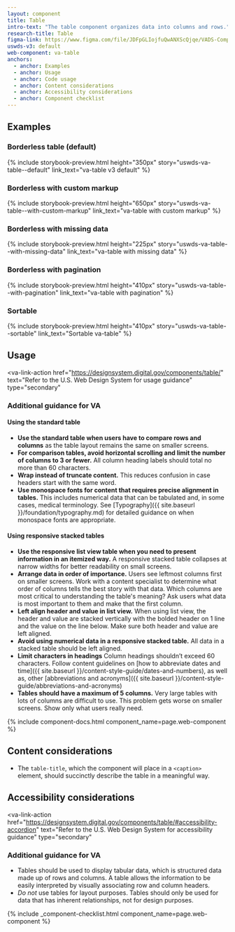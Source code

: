 ```yaml
---
layout: component
title: Table
intro-text: "The table component organizes data into columns and rows."
research-title: Table
figma-link: https://www.figma.com/file/JDFpGLIojfuQwANXScQjqe/VADS-Component-Examples?type=design&node-id=1879%3A677&mode=design&t=B9iLKTUu5y9dFqd4-1
uswds-v3: default
web-component: va-table
anchors:
  - anchor: Examples
  - anchor: Usage
  - anchor: Code usage
  - anchor: Content considerations
  - anchor: Accessibility considerations
  - anchor: Component checklist
---
```


## Examples

### Borderless table (default)

{% include storybook-preview.html height="350px" story="uswds-va-table--default" link_text="va-table v3 default"  %}

### Borderless with custom markup

{% include storybook-preview.html height="650px" story="uswds-va-table--with-custom-markup" link_text="va-table with custom markup" %}

### Borderless with missing data

{% include storybook-preview.html height="225px" story="uswds-va-table--with-missing-data" link_text="va-table with missing data" %}

### Borderless with pagination

{% include storybook-preview.html height="410px" story="uswds-va-table--with-pagination" link_text="va-table with pagination" %}

### Sortable

{% include storybook-preview.html height="410px" story="uswds-va-table--sortable" link_text="Sortable va-table" %}

## Usage

<va-link-action
  href="https://designsystem.digital.gov/components/table/"
  text="Refer to the U.S. Web Design System for usage guidance"
  type="secondary"
></va-link-action>

### Additional guidance for VA

#### Using the standard table

* **Use the standard table when users have to compare rows and columns** as the table layout remains the same on smaller screens.
* **For comparison tables, avoid horizontal scrolling and limit the number of columns to 3 or fewer.** All column heading labels should total no more than 60 characters.
* **Wrap instead of truncate content.** This reduces confusion in case headers start with the same word.
* **Use monospace fonts for content that requires precise alignment in tables.** This includes numerical data that can be tabulated and, in some cases, medical terminology. See [Typography]({{ site.baseurl }}/foundation/typography.md) for detailed guidance on when monospace fonts are appropriate. 

#### Using responsive stacked tables

* **Use the responsive list view table when you need to present information in an itemized way.** A responsive stacked table collapses at narrow widths for better readability on small screens.
* **Arrange data in order of importance.** Users see leftmost columns first on smaller screens. Work with a content specialist to determine what order of columns tells the best story with that data. Which columns are most critical to understanding the table's meaning? Ask users what data is most important to them and make that the first column.
* **Left align header and value in list view.** When using list view, the header and value are stacked vertically with the bolded header on 1 line and the value on the line below. Make sure both header and value are left aligned.
* **Avoid using numerical data in a responsive stacked table.** All data in a stacked table should be left aligned.
* **Limit characters in headings** Column headings shouldn’t exceed 60 characters. Follow content guidelines on [how to abbreviate dates and time]({{ site.baseurl }}/content-style-guide/dates-and-numbers), as well as, other [abbreviations and acronyms]({{ site.baseurl }}/content-style-guide/abbreviations-and-acronyms)
* **Tables should have a maximum of 5 columns.** Very large tables with lots of columns are difficult to use. This problem gets worse on smaller screens. Show only what users really need.  

{% include component-docs.html component_name=page.web-component %}

## Content considerations

* The `table-title`, which the component will place in a `<caption>` element, should succinctly describe the table in a meaningful way.

## Accessibility considerations

<va-link-action
  href="https://designsystem.digital.gov/components/table/#accessibility-accordion"
  text="Refer to the U.S. Web Design System for accessibility guidance"
  type="secondary"
></va-link-action>

### Additional guidance for VA

- Tables should be used to display tabular data, which is structured data made up of rows and columns. A table allows the information to be easily interpreted by visually associating row and column headers.
- _Do not_ use tables for layout purposes. Tables should only be used for data that has inherent relationships, not for design purposes.

{% include _component-checklist.html component_name=page.web-component %}
